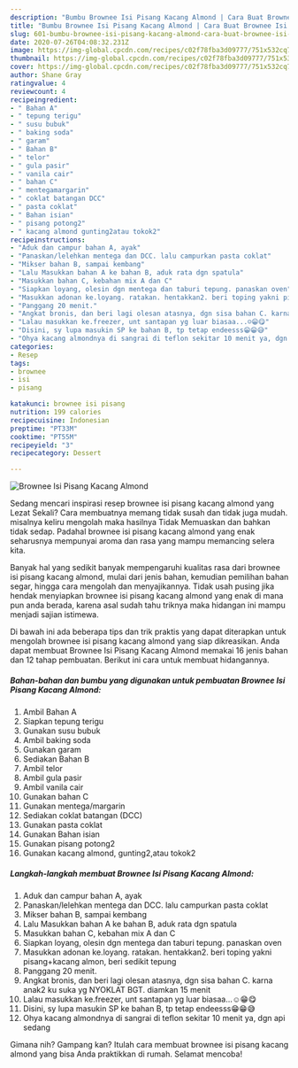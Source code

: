```yaml
---
description: "Bumbu Brownee Isi Pisang Kacang Almond | Cara Buat Brownee Isi Pisang Kacang Almond Yang Lezat"
title: "Bumbu Brownee Isi Pisang Kacang Almond | Cara Buat Brownee Isi Pisang Kacang Almond Yang Lezat"
slug: 601-bumbu-brownee-isi-pisang-kacang-almond-cara-buat-brownee-isi-pisang-kacang-almond-yang-lezat
date: 2020-07-26T04:08:32.231Z
image: https://img-global.cpcdn.com/recipes/c02f78fba3d09777/751x532cq70/brownee-isi-pisang-kacang-almond-foto-resep-utama.jpg
thumbnail: https://img-global.cpcdn.com/recipes/c02f78fba3d09777/751x532cq70/brownee-isi-pisang-kacang-almond-foto-resep-utama.jpg
cover: https://img-global.cpcdn.com/recipes/c02f78fba3d09777/751x532cq70/brownee-isi-pisang-kacang-almond-foto-resep-utama.jpg
author: Shane Gray
ratingvalue: 4
reviewcount: 4
recipeingredient:
- " Bahan A"
- " tepung terigu"
- " susu bubuk"
- " baking soda"
- " garam"
- " Bahan B"
- " telor"
- " gula pasir"
- " vanila cair"
- " bahan C"
- " mentegamargarin"
- " coklat batangan DCC"
- " pasta coklat"
- " Bahan isian"
- " pisang potong2"
- " kacang almond gunting2atau tokok2"
recipeinstructions:
- "Aduk dan campur bahan A, ayak"
- "Panaskan/lelehkan mentega dan DCC. lalu campurkan pasta coklat"
- "Mikser bahan B, sampai kembang"
- "Lalu Masukkan bahan A ke bahan B, aduk rata dgn spatula"
- "Masukkan bahan C, kebahan mix A dan C"
- "Siapkan loyang, olesin dgn mentega dan taburi tepung. panaskan oven"
- "Masukkan adonan ke.loyang. ratakan. hentakkan2. beri toping yakni pisang+kacang almon, beri sedikit tepung"
- "Panggang 20 menit."
- "Angkat bronis, dan beri lagi olesan atasnya, dgn sisa bahan C. karna anak2 ku suka yg NYOKLAT BGT. diamkan 15 menit"
- "Lalau masukkan ke.freezer, unt santapan yg luar biasaa...☺😁😋"
- "Disini, sy lupa masukin SP ke bahan B, tp tetap endeesss😁😁😅"
- "Ohya kacang almondnya di sangrai di teflon sekitar 10 menit ya, dgn api sedang"
categories:
- Resep
tags:
- brownee
- isi
- pisang

katakunci: brownee isi pisang 
nutrition: 199 calories
recipecuisine: Indonesian
preptime: "PT33M"
cooktime: "PT55M"
recipeyield: "3"
recipecategory: Dessert

---
```



![Brownee Isi Pisang Kacang Almond](https://img-global.cpcdn.com/recipes/c02f78fba3d09777/751x532cq70/brownee-isi-pisang-kacang-almond-foto-resep-utama.jpg)

Sedang mencari inspirasi resep brownee isi pisang kacang almond yang Lezat Sekali? Cara membuatnya memang tidak susah dan tidak juga mudah. misalnya keliru mengolah maka hasilnya Tidak Memuaskan dan bahkan tidak sedap. Padahal brownee isi pisang kacang almond yang enak seharusnya mempunyai aroma dan rasa yang mampu memancing selera kita.

Banyak hal yang sedikit banyak mempengaruhi kualitas rasa dari brownee isi pisang kacang almond, mulai dari jenis bahan, kemudian pemilihan bahan segar, hingga cara mengolah dan menyajikannya. Tidak usah pusing jika hendak menyiapkan brownee isi pisang kacang almond yang enak di mana pun anda berada, karena asal sudah tahu triknya maka hidangan ini mampu menjadi sajian istimewa.




Di bawah ini ada beberapa tips dan trik praktis yang dapat diterapkan untuk mengolah brownee isi pisang kacang almond yang siap dikreasikan. Anda dapat membuat Brownee Isi Pisang Kacang Almond memakai 16 jenis bahan dan 12 tahap pembuatan. Berikut ini cara untuk membuat hidangannya.

<!--inarticleads1-->

##### Bahan-bahan dan bumbu yang digunakan untuk pembuatan Brownee Isi Pisang Kacang Almond:

1. Ambil  Bahan A
1. Siapkan  tepung terigu
1. Gunakan  susu bubuk
1. Ambil  baking soda
1. Gunakan  garam
1. Sediakan  Bahan B
1. Ambil  telor
1. Ambil  gula pasir
1. Ambil  vanila cair
1. Gunakan  bahan C
1. Gunakan  mentega/margarin
1. Sediakan  coklat batangan (DCC)
1. Gunakan  pasta coklat
1. Gunakan  Bahan isian
1. Gunakan  pisang potong2
1. Gunakan  kacang almond, gunting2,atau tokok2




<!--inarticleads2-->

##### Langkah-langkah membuat Brownee Isi Pisang Kacang Almond:

1. Aduk dan campur bahan A, ayak
1. Panaskan/lelehkan mentega dan DCC. lalu campurkan pasta coklat
1. Mikser bahan B, sampai kembang
1. Lalu Masukkan bahan A ke bahan B, aduk rata dgn spatula
1. Masukkan bahan C, kebahan mix A dan C
1. Siapkan loyang, olesin dgn mentega dan taburi tepung. panaskan oven
1. Masukkan adonan ke.loyang. ratakan. hentakkan2. beri toping yakni pisang+kacang almon, beri sedikit tepung
1. Panggang 20 menit.
1. Angkat bronis, dan beri lagi olesan atasnya, dgn sisa bahan C. karna anak2 ku suka yg NYOKLAT BGT. diamkan 15 menit
1. Lalau masukkan ke.freezer, unt santapan yg luar biasaa...☺😁😋
1. Disini, sy lupa masukin SP ke bahan B, tp tetap endeesss😁😁😅
1. Ohya kacang almondnya di sangrai di teflon sekitar 10 menit ya, dgn api sedang




Gimana nih? Gampang kan? Itulah cara membuat brownee isi pisang kacang almond yang bisa Anda praktikkan di rumah. Selamat mencoba!
